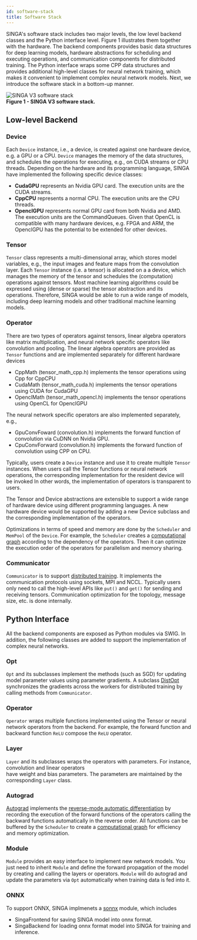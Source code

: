```yaml
---
id: software-stack
title: Software Stack
---
```


<!--- Licensed to the Apache Software Foundation (ASF) under one or more contributor license agreements.  See the NOTICE file distributed with this work for additional information regarding copyright ownership.  The ASF licenses this file to you under the Apache License, Version 2.0 (the "License"); you may not use this file except in compliance with the License.  You may obtain a copy of the License at http://www.apache.org/licenses/LICENSE-2.0 Unless required by applicable law or agreed to in writing, software distributed under the License is distributed on an "AS IS" BASIS, WITHOUT WARRANTIES OR CONDITIONS OF ANY KIND, either express or implied.  See the License for the specific language governing permissions and limitations under the License.  -->

SINGA's software stack includes two major levels, the low level backend classes
and the Python interface level. Figure 1 illustrates them together with the
hardware. The backend components provides basic data structures for deep
learning models, hardware abstractions for scheduling and executing operations,
and communication components for distributed training. The Python interface
wraps some CPP data structures and provides additional high-level classes for
neural network training, which makes it convenient to implement complex neural
network models. Next, we introduce the software stack in a bottom-up manner.

![SINGA V3 software stack](assets/singav3-sw.png) <br/> **Figure 1 - SINGA V3
software stack.**

## Low-level Backend

### Device

Each `Device` instance, i.e., a device, is created against one hardware device,
e.g. a GPU or a CPU. `Device` manages the memory of the data structures, and
schedules the operations for executing, e.g., on CUDA streams or CPU threads.
Depending on the hardware and its programming language, SINGA have implemented
the following specific device classes:

- **CudaGPU** represents an Nvidia GPU card. The execution units are the CUDA
  streams.
- **CppCPU** represents a normal CPU. The execution units are the CPU threads.
- **OpenclGPU** represents normal GPU card from both Nvidia and AMD. The
  execution units are the CommandQueues. Given that OpenCL is compatible with
  many hardware devices, e.g. FPGA and ARM, the OpenclGPU has the potential to
  be extended for other devices.

### Tensor

`Tensor` class represents a multi-dimensional array, which stores model
variables, e.g., the input images and feature maps from the convolution layer.
Each `Tensor` instance (i.e. a tensor) is allocated on a a device, which manages
the memory of the tensor and schedules the (computation) operations against
tensors. Most machine learning algorithms could be expressed using (dense or
sparse) the tensor abstraction and its operations. Therefore, SINGA would be
able to run a wide range of models, including deep learning models and other
traditional machine learning models.

### Operator

There are two types of operators against tensors, linear algebra operators like
matrix multiplication, and neural network specific operators like convolution
and pooling. The linear algebra operators are provided as `Tensor` functions and
are implemented separately for different hardware devices

- CppMath (tensor_math_cpp.h) implements the tensor operations using Cpp for
  CppCPU
- CudaMath (tensor_math_cuda.h) implements the tensor operations using CUDA for
  CudaGPU
- OpenclMath (tensor_math_opencl.h) implements the tensor operations using
  OpenCL for OpenclGPU

The neural network specific operators are also implemented separately, e.g.,

- GpuConvFoward (convolution.h) implements the forward function of convolution
  via CuDNN on Nvidia GPU.
- CpuConvForward (convolution.h) implements the forward function of convolution
  using CPP on CPU.

Typically, users create a `Device` instance and use it to create multiple
`Tensor` instances. When users call the Tensor functions or neural network
operations, the corresponding implementation for the resident device will be
invoked In other words, the implementation of operators is transparent to users.

The Tensor and Device abstractions are extensible to support a wide range of
hardware device using different programming languages. A new hardware device
would be supported by adding a new Device subclass and the corresponding
implementation of the operators.

Optimizations in terms of speed and memory are done by the `Scheduler` and
`MemPool` of the `Device`. For example, the `Scheduler` creates a
[computational graph](./graph) according to the dependency of the operators.
Then it can optimize the execution order of the operators for parallelism and
memory sharing.

### Communicator

`Communicator` is to support [distributed training](./dist-train). It implements
the communication protocols using sockets, MPI and NCCL. Typically users only
need to call the high-level APIs like `put()` and `get()` for sending and
receiving tensors. Communication optimization for the topology, message size,
etc. is done internally.

## Python Interface

All the backend components are exposed as Python modules via SWIG. In addition,
the following classes are added to support the implementation of complex neural
networks.

### Opt

`Opt` and its subclasses implement the methods (such as SGD) for updating model
parameter values using parameter gradients. A subclass [DistOpt](./dist-train)
synchronizes the gradients across the workers for distributed training by
calling methods from `Communicator`.

### Operator

`Operator` wraps multiple functions implemented using the Tensor or neural
network operators from the backend. For example, the forward function and
backward function `ReLU` compose the `ReLU` operator.

### Layer

`Layer` and its subclasses wraps the operators with parameters. For instance,
convolution and linear operators  
have weight and bias parameters. The parameters are maintained by the
corresponding `Layer` class.

### Autograd

[Autograd](./autograd) implements the
[reverse-mode automatic differentiation](https://rufflewind.com/2016-12-30/reverse-mode-automatic-differentiation)
by recording the execution of the forward functions of the operators calling the
backward functions automatically in the reverse order. All functions can be
buffered by the `Scheduler` to create a [computational graph](./graph) for
efficiency and memory optimization.

### Module

`Module` provides an easy interface to implement new network models. You just
need to inherit `Module` and define the forward propagation of the model by
creating and calling the layers or operators. `Module` will do autograd and
update the parameters via `Opt` automatically when training data is fed into it.

### ONNX

To support ONNX, SINGA implmenets a [sonnx](./onnx) module, which includes

- SingaFrontend for saving SINGA model into onnx format.
- SingaBackend for loading onnx format model into SINGA for training and
  inference.
